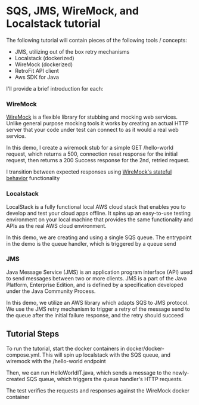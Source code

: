 # SQS, JMS, WireMock, and Localstack tutorial

The following tutorial will contain pieces of the following tools / concepts: 

- JMS, utilizing out of the box retry mechanisms
- Localstack (dockerized)
- WireMock (dockerized)
- RetroFit API client
- Aws SDK for Java

I'll provide a brief introduction for each:

### WireMock
[WireMock](https://wiremock.org/) is a flexible library for stubbing and mocking web services. Unlike general purpose mocking tools it works by creating an actual HTTP server that your code under test can connect to as it would a real web service.

In this demo, I create a wiremock stub for a simple GET /hello-world request, which returns a 500, connection reset response for the initial request, then returns a 200 Success response for the 2nd, retried request.

I transition between expected responses using [WireMock's stateful behavior](https://wiremock.org/docs/stateful-behaviour/) functionality

### Localstack
LocalStack is a fully functional local AWS cloud stack that enables you to develop and test your cloud apps offline. It spins up an easy-to-use testing environment on your local machine that provides the same functionality and APIs as the real AWS cloud environment.

In this demo, we are creating and using a single SQS queue. The entrypoint in the demo is the queue handler, which is triggered by a queue send

### JMS
Java Message Service (JMS) is an application program interface (API) used to send messages between two or more clients. JMS is a part of the Java Platform, Enterprise Edition, and is defined by a specification developed under the Java Community Process.

In this demo, we utilize an AWS library which adapts SQS to JMS protocol. We use the JMS retry mechanism to trigger a retry of the message send to the queue after the initial failure response, and the retry should succeed

## Tutorial Steps

To run the tutorial, start the docker containers in docker/docker-compose.yml. This will spin up localstack with the SQS queue, and wiremock with the /hello-world endpoint

Then, we can run HelloWorldIT.java, which sends a message to the newly-created SQS queue, which triggers the queue handler's HTTP requests. 

The test verifies the requests and responses against the WireMock docker container
